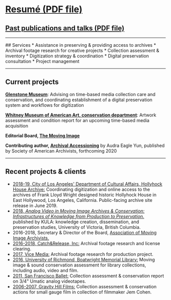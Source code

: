 
# [Resumé (PDF file)](https://laurensorensen.github.io/CV_website.pdf)

## [Past publications and talks (PDF file)](https://laurensorensen.github.io/publications.pdf)
<hr />
## Services 
* Assistance in preserving & providing access to archives
* Archival footage research for creative projects
* Collection assessment & inventory
* Digitization strategy & coordination
* Digital preservation consultation
* Project management 
<hr />

## Current projects

**[Glenstone Museum](https://www.glenstone.org/)**: Advising on time-based media collection care and conservation, and coordinating establishment of a digital preservation system and workflows for digitization

**[Whitney Museum of American Art, conservation department](https://www.whitney.org/)**: Artwork assessment and condition report for an upcoming time-based media acquisition

**Editorial Board, [The Moving Image](https://www.upress.umn.edu/journal-division/journals/the-moving-image)**

**Contributing author, [Archival Accessioning](https://twitter.com/accessionthis/status/989871137730408448)** by Audra Eagle Yun, published by Society of American Archivists, forthcoming 2020
<hr />

## Recent projects & clients
<ul>
	<li> 
<a href="https://culturela.org/" target="_blank">2018-19, City of Los Angeles' Department of Cultural Affairs, Hollyhock House Archive:</a> 
Coordinating digitization and online access to the archives of Frank Lloyd Wright designed historic Hollyhock House in East Hollywood, Los Angeles, California. Public-facing archive site release in June 2019.
</li>
	<li>
	<a href="http://doi.org/10.5334/kula.32/" target="_blank"> 2018, <i>Analog Video in Moving Image Archives & Conservation: Infrastructures of Knowledge from Production to Preservation.</i></a> published by KULA: knowledge creation, dissemination, and preservation studies, University of Victoria, British Columbia. 
	</li>
	<li>
	2016-2018, Secretary & Director of the Board, <a href="http://doi.org/10.5334/kula.32/" target="_blank">Association of Moving Image Archivists.</a>
	</li>
	<li>
	<a href="https://catchandrelease.com/" target="_blank" data-content="https://catchandrelease.com/">2016-2018, Catch&amp;Release, Inc:</a> Archival footage research and license clearing.
	</li>
	<li>
	<a href="https://www.imdb.com/title/tt8079498/" target="_blank">2017, Vice Media:</a> Archival footage research for production project.
	</li>
	<li>
	<a href="https://library.richmond.edu/" target="_blank">2016, University of Richmond, Boatwright Memorial Library:</a> Moving image & sound conservation assessment for library collections, including audio, video and film.
	</li>
	<li>
	<a href="https://www.sfballet.org/" target="_blank">2011, San Francisco Ballet:</a> Collection assessment & conservation report on 3/4" Umatic analog videotapes. 
	</li>
	<li>
	<a href="https://jemcohenfilms.com/" target="_blank">2006-2007, Gravity Hill Films:</a> Collection assessment & conservation actions for small gauge film in collection of filmmaker Jem Cohen. 
	</li>
</ul>

